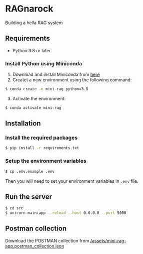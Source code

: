 # RAGnarock
Building a hella RAG system

## Requirements
 - Python 3.8 or later.

 ### Install Python using Miniconda
 1. Download and install Miniconda from [here](https://docs.anaconda.com/free/miniconda/#quick-command-line-install)
 2. Createt a new environment using the following command:
 ```bash
 $ conda create -n mini-rag python=3.8
 ```
 3. Activate the environment:
 ```bash
 $ conda activate mini-rag
 ```

 ## Installation
 ### Install the required packages
 ```bash
 $ pip install -r requirements.txt
 ```

 ### Setup the environment variables
 ```bash
 $ cp .env.example .env
 ```

 Then you will need to set your environment variables in `.env` file.

 ## Run the server

 ```bash
$ cd src
$ uvicorn main:app --reload --host 0.0.0.0 --port 5000
 ```

 ## Postman collection

 Download the POSTMAN collection from [/assets/mini-rag-app.postman_collection.json](/assets/mini-rag-app.postman_collection.json)